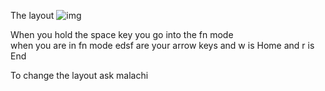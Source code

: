 The layout
![img](https://github.com/banana-llarma/the-lochlan-keyboard-project/blob/main/img/lochlan's-65%25-keyboard.jpg)

When you hold the space key you go into the fn mode  
when you are in fn mode edsf are your arrow keys and w is Home and r is End



To change the layout ask malachi

